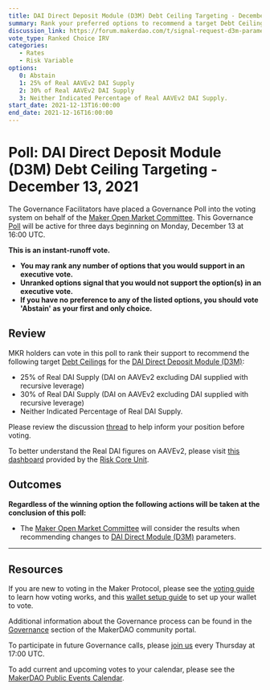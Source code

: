 ```yaml
---
title: DAI Direct Deposit Module (D3M) Debt Ceiling Targeting - December 13, 2021
summary: Rank your preferred options to recommend a target Debt Ceiling for the DAI Direct Deposit Module (D3M).
discussion_link: https://forum.makerdao.com/t/signal-request-d3m-parameters-guidance-for-momc/11898
vote_type: Ranked Choice IRV
categories:
   - Rates
   - Risk Variable
options:
   0: Abstain
   1: 25% of Real AAVEv2 DAI Supply
   2: 30% of Real AAVEv2 DAI Supply
   3: Neither Indicated Percentage of Real AAVEv2 DAI Supply. 
start_date: 2021-12-13T16:00:00
end_date: 2021-12-16T16:00:00
---
```

# Poll: DAI Direct Deposit Module (D3M) Debt Ceiling Targeting - December 13, 2021

The Governance Facilitators have placed a Governance Poll into the voting system on behalf of the [Maker Open Market Committee](https://forum.makerdao.com/t/parameter-proposal-group-makerdao-open-market-committee/7355). This Governance [Poll](https://community-development.makerdao.com/en/learn/governance/on-chain-gov) will be active for three days beginning on Monday, December 13 at 16:00 UTC.

**This is an instant-runoff vote.** 
- **You may rank any number of options that you would support in an executive vote.** 
- **Unranked options signal that you would not support the option(s) in an executive vote.**
- **If you have no preference to any of the listed options, you should vote 'Abstain' as your first and only choice.**

## Review

MKR holders can vote in this poll to rank their support to recommend the following target [Debt Ceilings](https://makerdao.world/en/learn/governance/param-debt-ceiling) for the [DAI Direct Deposit Module (D3M)](https://mips.makerdao.com/mips/details/MIP50):
* 25% of Real DAI Supply (DAI on AAVEv2 excluding DAI supplied with recursive leverage) 
* 30% of Real DAI Supply (DAI on AAVEv2 excluding DAI supplied with recursive leverage) 
* Neither Indicated Percentage of Real DAI Supply. 

Please review the discussion [thread](https://forum.makerdao.com/t/signal-request-d3m-parameters-guidance-for-momc/11898) to help inform your position before voting.

To better understand the Real DAI figures on AAVEv2, please visit [this dashboard](https://maker.blockanalitica.com/monitor/aave/) provided by the [Risk Core Unit](https://mips.makerdao.com/mips/details/MIP39c2SP2).

## Outcomes

**Regardless of the winning option the following actions will be taken at the conclusion of this poll:**
* The [Maker Open Market Committee](https://forum.makerdao.com/t/parameter-proposal-group-makerdao-open-market-committee/7355) will consider the results when recommending changes to [DAI Direct Module (D3M)](https://mips.makerdao.com/mips/details/MIP50) parameters.

---

## Resources

If you are new to voting in the Maker Protocol, please see the [voting guide](https://community-development.makerdao.com/en/learn/governance/how-voting-works/) to learn how voting works, and this [wallet setup guide](https://community-development.makerdao.com/en/learn/governance/voting-setup/) to set up your wallet to vote.

Additional information about the Governance process can be found in the [Governance](https://community-development.makerdao.com/en/learn/governance) section of the MakerDAO community portal.

To participate in future Governance calls, please [join us](https://github.com/makerdao/community/tree/master/governance/governance-and-risk-meetings) every Thursday at 17:00 UTC.

To add current and upcoming votes to your calendar, please see the [MakerDAO Public Events Calendar](https://calendar.google.com/calendar/embed?src=makerdao.com_3efhm2ghipksegl009ktniomdk%40group.calendar.google.com&ctz=UTC&mode=week&showCalendars=0&showPrint=0).
